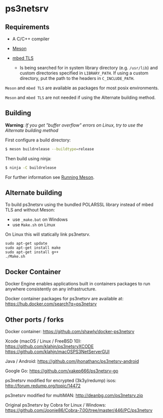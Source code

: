 # ps3netsrv

## Requirements

* A C/C++ compiler

* [Meson](https://mesonbuild.com/Getting-meson.html)

* [mbed TLS](https://tls.mbed.org/)
  * Is being searched for in system library directory (e.g. `/usr/lib`) and custom directories specified in `LIBRARY_PATH`.
  If using a custom directory, put the path to the headers in `C_INCLUDE_PATH`.

`Meson` and `mbed TLS` are available as packages for most posix environments.

`Meson` and `mbed TLS` are not needed if using the Alternate building method.


## Building
**Warning**: *If you get "buffer overflow" errors on Linux, try to use the Alternate building method*

First configure a build directory:

```bash
$ meson buildrelease --buildtype=release
```

Then build using ninja:

```bash
$ ninja -C buildrelease
```

For further information see [Running Meson](https://mesonbuild.com/Running-Meson.html).

## Alternate building
To build ps3netsrv using the bundled POLARSSL library instead of mbed TLS and without Meson:
* use `_make.bat` on Windows 
* use `Make.sh` on Linux

On Linux this will statically link ps3netsrv.

```
sudo apt-get update
sudo apt-get install make
sudo apt-get install g++
./Make.sh
```

## Docker Container
Docker Engine enables applications built in containers packages to run anywhere consistently on any infrastructure.

Docker container packages for ps3netsrv are available at:
https://hub.docker.com/search?q=ps3netsrv

## Other ports / forks
Docker container:
https://github.com/shawly/docker-ps3netsrv

Xcode (macOS / Linux / FreeBSD 10):
https://github.com/klahjn/ps3netsrvXCODE
https://github.com/klahjn/macOSPS3NetServerGUI

Java / Android:
https://github.com/jhonathanc/ps3netsrv-android

Google Go:
https://github.com/xakep666/ps3netsrv-go

ps3netsrv modified for encrypted (3k3y/redump) isos:
http://forum.redump.org/topic/14472

ps3netsrv modified for multiMAN:
http://deanbg.com/ps3netsrv.zip

Original ps3netsrv by Cobra for Linux / Windows:
https://github.com/Joonie86/Cobra-7.00/tree/master/446/PC/ps3netsrv
